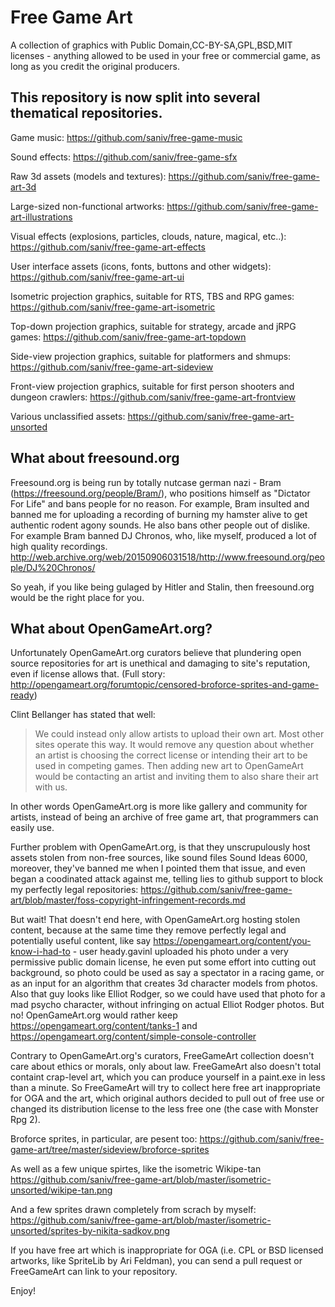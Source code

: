 # Free Game Art
A collection of graphics with Public Domain,CC-BY-SA,GPL,BSD,MIT licenses - anything allowed to be used in your free or commercial game, as long as you credit the original producers.

## This repository is now split into several thematical repositories.

Game music:
https://github.com/saniv/free-game-music

Sound effects:
https://github.com/saniv/free-game-sfx

Raw 3d assets (models and textures):
https://github.com/saniv/free-game-art-3d

Large-sized non-functional artworks:
https://github.com/saniv/free-game-art-illustrations

Visual effects (explosions, particles, clouds, nature, magical, etc..):
https://github.com/saniv/free-game-art-effects

User interface assets (icons, fonts, buttons and other widgets):
https://github.com/saniv/free-game-art-ui

Isometric projection graphics, suitable for RTS, TBS and RPG games:
https://github.com/saniv/free-game-art-isometric

Top-down projection graphics, suitable for strategy, arcade and jRPG games:
https://github.com/saniv/free-game-art-topdown

Side-view projection graphics, suitable for platformers and shmups:
https://github.com/saniv/free-game-art-sideview

Front-view projection graphics, suitable for first person shooters and dungeon crawlers:
https://github.com/saniv/free-game-art-frontview

Various unclassified assets:
https://github.com/saniv/free-game-art-unsorted

## What about freesound.org

Freesound.org is being run by totally nutcase german nazi - Bram (https://freesound.org/people/Bram/), who positions himself as "Dictator For Life" and bans people for no reason. For example, Bram insulted and banned me for uploading a recording of burning my hamster alive to get authentic rodent agony sounds. He also bans other people out of dislike. For example Bram banned DJ Chronos, who, like myself, produced a lot of high quality recordings. http://web.archive.org/web/20150906031518/http://www.freesound.org/people/DJ%20Chronos/

So yeah, if you like being gulaged by Hitler and Stalin, then freesound.org would be the right place for you.

## What about OpenGameArt.org?
Unfortunately OpenGameArt.org curators believe that plundering open source repositories for art is unethical and damaging to site's reputation, even if license allows that. (Full story: http://opengameart.org/forumtopic/censored-broforce-sprites-and-game-ready)

Clint Bellanger has stated that well:
> We could instead only allow artists to upload their own art. Most other sites operate this way. It would remove any question about whether an artist is choosing the correct license or intending their art to be used in competing games. Then adding new art to OpenGameArt would be contacting an artist and inviting them to also share their art with us.

In other words OpenGameArt.org is more like gallery and community for artists, instead of being an archive of free game art, that programmers can easily use.

Further problem with OpenGameArt.org, is that they unscrupulously host assets stolen from non-free sources, like sound files Sound Ideas 6000, moreover, they've banned me when I pointed them that issue, and even began a coodinated attack against me, telling lies to github support to block my perfectly legal repositories: https://github.com/saniv/free-game-art/blob/master/foss-copyright-infringement-records.md

But wait! That doesn't end here, with OpenGameArt.org hosting stolen content, because at the same time they remove perfectly legal and potentially useful content, like say https://opengameart.org/content/you-know-i-had-to  - user heady.gavinl uploaded his photo under a very permissive public domain license, he even put some effort into cutting out background, so photo could be used as say a spectator in a racing game, or as an input for an algorithm that creates 3d character models from photos. Also that guy looks like Elliot Rodger, so we could have used that photo for a mad psycho character, without infringing on actual Elliot Rodger photos. But no! OpenGameArt.org would rather keep https://opengameart.org/content/tanks-1 and https://opengameart.org/content/simple-console-controller

Contrary to OpenGameArt.org's curators, FreeGameArt collection doesn't care about ethics or morals, only about law. FreeGameArt also doesn't total containt crap-level art, which you can produce yourself in a paint.exe in less than a minute. So FreeGameArt will try to collect here free art inappropriate for OGA and the art, which original authors decided to pull out of free use or changed its distribution license to the less free one (the case with Monster Rpg 2).

Broforce sprites, in particular, are pesent too:
https://github.com/saniv/free-game-art/tree/master/sideview/broforce-sprites

As well as a few unique spirtes, like the isometric Wikipe-tan
https://github.com/saniv/free-game-art/blob/master/isometric-unsorted/wikipe-tan.png

And a few sprites drawn completely from scrach by myself:
https://github.com/saniv/free-game-art/blob/master/isometric-unsorted/sprites-by-nikita-sadkov.png

If you have free art which is inappropriate for OGA (i.e. CPL or BSD licensed artworks, like SpriteLib by Ari Feldman), you can send a pull request or FreeGameArt can link to your repository.

Enjoy!
